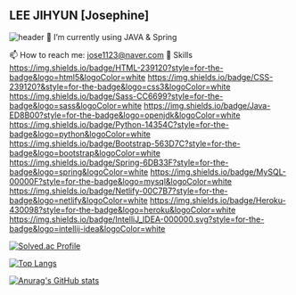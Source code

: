 ## LEE JIHYUN [Josephine]
![header](https://capsule-render.vercel.app/api?type=soft&color=auto&height=200&section=header&text=Welcome%20&fontSize=70)
🌱 I’m currently using JAVA & Spring

📫 How to reach me: jose1123@naver.com
🚀 Skills
https://img.shields.io/badge/HTML-239120?style=for-the-badge&logo=html5&logoColor=white
https://img.shields.io/badge/CSS-239120?&style=for-the-badge&logo=css3&logoColor=white
https://img.shields.io/badge/Sass-CC6699?style=for-the-badge&logo=sass&logoColor=white
https://img.shields.io/badge/Java-ED8B00?style=for-the-badge&logo=openjdk&logoColor=white
	https://img.shields.io/badge/Python-14354C?style=for-the-badge&logo=python&logoColor=white
  	https://img.shields.io/badge/Bootstrap-563D7C?style=for-the-badge&logo=bootstrap&logoColor=white
    	https://img.shields.io/badge/Spring-6DB33F?style=for-the-badge&logo=spring&logoColor=white
      https://img.shields.io/badge/MySQL-00000F?style=for-the-badge&logo=mysql&logoColor=white
      https://img.shields.io/badge/Netlify-00C7B7?style=for-the-badge&logo=netlify&logoColor=white
      	https://img.shields.io/badge/Heroku-430098?style=for-the-badge&logo=heroku&logoColor=white
        https://img.shields.io/badge/IntelliJ_IDEA-000000.svg?style=for-the-badge&logo=intellij-idea&logoColor=white
        
[![Solved.ac Profile](http://mazassumnida.wtf/api/v2/generate_badge?boj=jihyun_lee)](https://solved.ac/jihyun_lee/)

[![Top Langs](https://github-readme-stats.vercel.app/api/top-langs/?username=ceojosephinelee)](https://github.com/anuraghazra/github-readme-stats)

[![Anurag's GitHub stats](https://github-readme-stats.vercel.app/api?username=ceojosephinelee)](https://github.com/anuraghazra/github-readme-stats)
